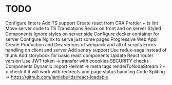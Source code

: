 # TODO
Configure linters
Add TS support
Create react from CRA
Prettier + ts lint
Move server code to TS
Translations
Redux on front and on server
Styled Components
Ignore styles on server side
Configure docker container for server
Configure Nginx to serve just some pages
Progressive Web App!
Create Production and Dev verions of webpack and all of scripts
Errors handling on client and server
Add sentry support
Use redux-saga instead of thunk
Add storybook for basic react components
Update React router version
Use JWT token -> transfer with coookies
SECURITY checks
Components Dynamic import
Helmet -> meta tags
renderToNodeStream ? -> check if it will work with redirects and page status handling
Code Spliting -> https://github.com/jamiebuilds/react-loadable
